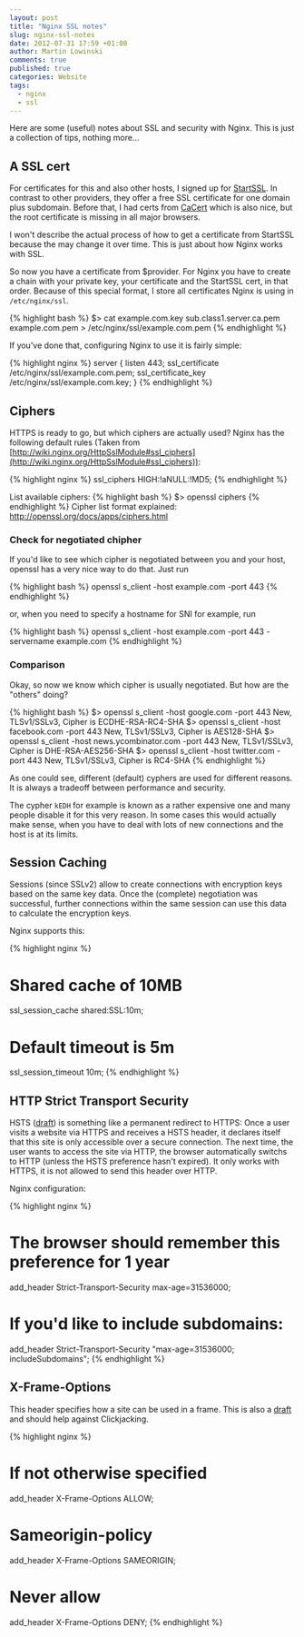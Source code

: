 ```yaml
---
layout: post
title: "Nginx SSL notes"
slug: nginx-ssl-notes
date: 2012-07-31 17:59 +01:00
author: Martin Lowinski
comments: true
published: true
categories: Website
tags: 
  - nginx
  - ssl
---
```


Here are some (useful) notes about SSL and security with Nginx. This is just a collection of tips, nothing more...

## A SSL cert ##

For certificates for this and also other hosts, I signed up for [StartSSL](http://www.startssl.com/). In contrast to other providers, they offer a free SSL certificate for one domain plus subdomain. Before that, I had certs from [CaCert](http://cacert.org) which is also nice, but the root certificate is missing in all major browsers.

I won't describe the actual process of how to get a certificate from StartSSL because the may change it over time. This is just about how Nginx works with SSL.

So now you have a certificate from $provider. For Nginx you have to create a chain with your private key, your certificate and the StartSSL cert, in that order. Because of this special format, I store all certificates Nginx is using in `/etc/nginx/ssl`.

{% highlight bash %}
$> cat example.com.key sub.class1.server.ca.pem example.com.pem > /etc/nginx/ssl/example.com.pem
{% endhighlight %}

If you've done that, configuring Nginx to use it is fairly simple:

{% highlight nginx %}
server {
    listen 443;
    ssl_certificate /etc/nginx/ssl/example.com.pem;
    ssl_certificate_key /etc/nginx/ssl/example.com.key;
}
{% endhighlight %}

## Ciphers ##

HTTPS is ready to go, but which ciphers are actually used? Nginx has the following default rules (Taken from [http://wiki.nginx.org/HttpSslModule#ssl_ciphers](http://wiki.nginx.org/HttpSslModule#ssl_ciphers)):

{% highlight nginx %}
ssl_ciphers   HIGH:!aNULL:!MD5;
{% endhighlight %}

List available ciphers:
{% highlight bash %}
$> openssl ciphers
{% endhighlight %}
Cipher list format explained: http://openssl.org/docs/apps/ciphers.html

### Check for negotiated chipher ###

If you'd like to see which cipher is negotiated between you and your host, openssl has a very nice way to do that. Just run

{% highlight bash %}
openssl s_client -host example.com -port 443
{% endhighlight %}

or, when you need to specify a hostname for SNI for example, run

{% highlight bash %}
openssl s_client -host example.com -port 443 -servername example.com
{% endhighlight %}

### Comparison ###

Okay, so now we know which cipher is usually negotiated. But how are the "others" doing?

{% highlight bash %}
$> openssl s_client -host google.com -port 443 
New, TLSv1/SSLv3, Cipher is ECDHE-RSA-RC4-SHA
$> openssl s_client -host facebook.com -port 443
New, TLSv1/SSLv3, Cipher is AES128-SHA
$> openssl s_client -host news.ycombinator.com -port 443
New, TLSv1/SSLv3, Cipher is DHE-RSA-AES256-SHA
$> openssl s_client -host twitter.com -port 443
New, TLSv1/SSLv3, Cipher is RC4-SHA
{% endhighlight %}

As one could see, different (default) cyphers are used for different reasons. It is always a tradeoff between performance and security.

The cypher `kEDH` for example is known as a rather expensive one and many people disable it for this very reason. In some cases this would actually make sense, when you have to deal with lots of new connections and the host is at its limits.

## Session Caching ##

Sessions (since SSLv2) allow to create connections with encryption keys based on the same key data. Once the (complete) negotiation was successful, further connections within the same session can use this data to calculate the encryption keys.

Nginx supports this:

{% highlight nginx %}
# Shared cache of 10MB
ssl_session_cache    shared:SSL:10m;
# Default timeout is 5m
ssl_session_timeout  10m;
{% endhighlight %}

## HTTP Strict Transport Security ##

HSTS ([draft](http://tools.ietf.org/html/draft-ietf-websec-strict-transport-sec-11)) is something like a permanent redirect to HTTPS: Once a user visits a website via HTTPS and receives a HSTS header, it declares itself that this site is only accessible over a secure connection. The next time, the user wants to access the site via HTTP, the browser automatically switchs to HTTP (unless the HSTS preference hasn't expired). It only works with HTTPS, it is not allowed to send this header over HTTP.

Nginx configuration:

{% highlight nginx %}
# The browser should remember this preference for 1 year
add_header Strict-Transport-Security max-age=31536000;
# If you'd like to include subdomains:
add_header Strict-Transport-Security "max-age=31536000; includeSubdomains";
{% endhighlight %}

## X-Frame-Options ##

This header specifies how a site can be used in a frame. This is also a [draft](https://tools.ietf.org/html/draft-ietf-websec-x-frame-options-00) and should help against Clickjacking.

{% highlight nginx %}
# If not otherwise specified
add_header X-Frame-Options ALLOW;
# Sameorigin-policy
add_header X-Frame-Options SAMEORIGIN;
# Never allow
add_header X-Frame-Options DENY;
{% endhighlight %}

